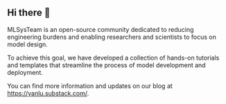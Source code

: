 ## Hi there 👋

MLSysTeam is an open-source community dedicated to reducing engineering burdens and enabling researchers and scientists to focus on model design. 

To achieve this goal, we have developed a collection of hands-on tutorials and templates that streamline the process of model development and deployment. 

You can find more information and updates on our blog at https://yanlu.substack.com/.

<!--

**Here are some ideas to get you started:**

🙋‍♀️ A short introduction - what is your organization all about?
🌈 Contribution guidelines - how can the community get involved?
👩‍💻 Useful resources - where can the community find your docs? Is there anything else the community should know?
🍿 Fun facts - what does your team eat for breakfast?
🧙 Remember, you can do mighty things with the power of [Markdown](https://docs.github.com/github/writing-on-github/getting-started-with-writing-and-formatting-on-github/basic-writing-and-formatting-syntax)
-->
